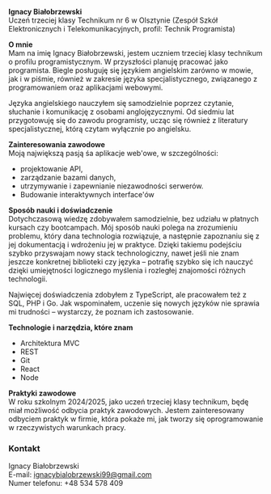 **Ignacy Białobrzewski**  
Uczeń trzeciej klasy Technikum nr 6 w Olsztynie (Zespół Szkół Elektronicznych i Telekomunikacyjnych, profil: Technik Programista)

**O mnie**  
Mam na imię Ignacy Białobrzewski, jestem uczniem trzeciej klasy technikum o profilu programistycznym. W przyszłości planuję pracować jako programista. Biegle posługuję się językiem angielskim zarówno w mowie, jak i w piśmie, również w zakresie języka specjalistycznego, związanego z programowaniem oraz aplikacjami webowymi.

Języka angielskiego nauczyłem się samodzielnie poprzez czytanie, słuchanie i komunikację z osobami anglojęzycznymi. Od siedmiu lat przygotowuję się do zawodu programisty, ucząc się również z literatury specjalistycznej, którą czytam wyłącznie po angielsku.

**Zainteresowania zawodowe**  
Moją największą pasją śa aplikacje web'owe, w szczególności:
- projektowanie API,
- zarządzanie bazami danych,
- utrzymywanie i zapewnianie niezawodności serwerów.
- Budowanie interaktywnych interface'ów

**Sposób nauki i doświadczenie**  
Dotychczasową wiedzę zdobywałem samodzielnie, bez udziału w płatnych kursach czy bootcampach. Mój sposób nauki polega na zrozumieniu problemu, który dana technologia rozwiązuje, a następnie zapoznaniu się z jej dokumentacją i wdrożeniu jej w praktyce. Dzięki takiemu podejściu szybko przyswajam nowy stack technologiczny, nawet jeśli nie znam jeszcze konkretnej biblioteki czy języka – potrafię szybko się ich nauczyć dzięki umiejętności logicznego myślenia i rozległej znajomości różnych technologii.

Najwięcej doświadczenia zdobyłem z TypeScript, ale pracowałem też z SQL, PHP i Go. Jak wspominałem, uczenie się nowych języków nie sprawia mi trudności – wystarczy, że poznam ich zastosowanie.

**Technologie i narzędzia, które znam**  
- Architektura MVC
- REST
- Git
- React
- Node

**Praktyki zawodowe**  
W roku szkolnym 2024/2025, jako uczeń trzeciej klasy technikum, będę miał możliwość odbycia praktyk zawodowych. Jestem zainteresowany odbyciem praktyk w firmie, która pokaże mi, jak tworzy się oprogramowanie w rzeczywistych warunkach pracy.

### Kontakt  
Ignacy Białobrzewski  
E-mail: ignacybialobrzewski99@gmail.com  
Numer telefonu: +48 534 578 409
